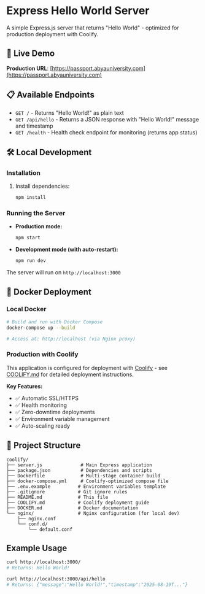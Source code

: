 # Express Hello World Server

A simple Express.js server that returns "Hello World" - optimized for production deployment with Coolify.

## 🚀 **Live Demo**
**Production URL**: [https://passport.abyauniversity.com](https://passport.abyauniversity.com)

## 📋 **Available Endpoints**

- `GET /` - Returns "Hello World!" as plain text
- `GET /api/hello` - Returns a JSON response with "Hello World!" message and timestamp
- `GET /health` - Health check endpoint for monitoring (returns app status)

## 🛠️ **Local Development**

### Installation

1. Install dependencies:
   ```bash
   npm install
   ```

### Running the Server

- **Production mode:**
  ```bash
  npm start
  ```

- **Development mode (with auto-restart):**
  ```bash
  npm run dev
  ```

The server will run on `http://localhost:3000`

## 🐳 **Docker Deployment**

### Local Docker

```bash
# Build and run with Docker Compose
docker-compose up --build

# Access at: http://localhost (via Nginx proxy)
```

### Production with Coolify

This application is configured for deployment with [Coolify](https://coolify.io) - see [COOLIFY.md](./COOLIFY.md) for detailed deployment instructions.

**Key Features:**
- ✅ Automatic SSL/HTTPS
- ✅ Health monitoring
- ✅ Zero-downtime deployments  
- ✅ Environment variable management
- ✅ Auto-scaling ready

## 📁 **Project Structure**

```
coolify/
├── server.js              # Main Express application
├── package.json           # Dependencies and scripts
├── Dockerfile             # Multi-stage container build
├── docker-compose.yml     # Coolify-optimized compose file
├── .env.example          # Environment variables template
├── .gitignore            # Git ignore rules
├── README.md             # This file
├── COOLIFY.md            # Coolify deployment guide
├── DOCKER.md             # Docker documentation
└── nginx/                # Nginx configuration (for local dev)
    ├── nginx.conf
    └── conf.d/
        └── default.conf
```

## Example Usage

```bash
curl http://localhost:3000/
# Returns: Hello World!

curl http://localhost:3000/api/hello
# Returns: {"message":"Hello World!","timestamp":"2025-08-19T..."}
```
